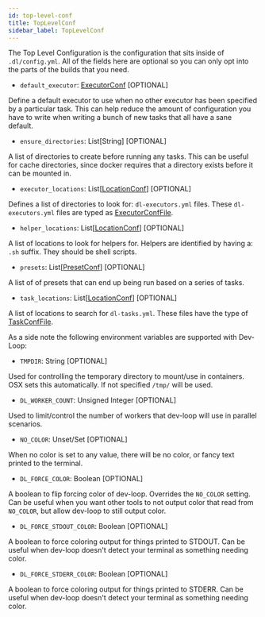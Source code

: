 ```yaml
---
id: top-level-conf
title: TopLevelConf
sidebar_label: TopLevelConf
---
```


The Top Level Configuration is the configuration that sits inside of `.dl/config.yml`.
All of the fields here are optional so you can only opt into the parts of the builds that you need.

- `default_executor`: <a href="/docs/schemas/executor-conf" class="internal-link">ExecutorConf</a> [OPTIONAL]

Define a default executor to use when no other executor has been specified by a particular task. This can help
reduce the amount of configuration you have to write when writing a bunch of new tasks that all have a sane default.

- `ensure_directories`: List[String] [OPTIONAL]

A list of directories to create before running any tasks. This can be useful for cache directories, since
docker requires that a directory exists before it can be mounted in.

- `executor_locations`: List[<a href="/docs/schemas/location-conf" class="internal-link">LocationConf</a>] [OPTIONAL]

Defines a list of directories to look for: `dl-executors.yml` files. These `dl-executors.yml` files are typed as <a href="/docs/schemas/executor-conf-file" class="internal-link">ExecutorConfFile</a>.

- `helper_locations`: List[<a href="/docs/schemas/location-conf" class="internal-link">LocationConf</a>] [OPTIONAL]

A list of locations to look for helpers for. Helpers are identified by having a: `.sh` suffix. They should be shell scripts.

- `presets`: List[<a href="/docs/schemas/preset-conf" class="internal-link">PresetConf</a>] [OPTIONAL]

A list of of presets that can end up being run based on a series of tasks.

- `task_locations`: List[<a href="/docs/schemas/location-conf" class="internal-link">LocationConf</a>] [OPTIONAL]

A list of locations to search for `dl-tasks.yml`. These files have the type of <a href="/docs/schemas/task-conf-file" class="internal-link">TaskConfFile</a>.

As a side note the following environment variables are supported with Dev-Loop:

- `TMPDIR`: String [OPTIONAL]

Used for controlling the temporary directory to mount/use in containers. OSX sets this automatically. If not specified `/tmp/` will be used.

- `DL_WORKER_COUNT`: Unsigned Integer [OPTIONAL]

Used to limit/control the number of workers that dev-loop will use in parallel scenarios.

- `NO_COLOR`: Unset/Set [OPTIONAL]

When no color is set to any value, there will be no color, or fancy text printed to the terminal.

- `DL_FORCE_COLOR`: Boolean [OPTIONAL]

A boolean to flip forcing color of dev-loop. Overrides the `NO_COLOR` setting. Can be useful when you want other tools to not output color that read from `NO_COLOR`, but allow dev-loop to still output color.

- `DL_FORCE_STDOUT_COLOR`: Boolean [OPTIONAL]

A boolean to force coloring output for things printed to STDOUT. Can be useful when dev-loop doesn't detect your terminal as something needing color.

- `DL_FORCE_STDERR_COLOR`: Boolean [OPTIONAL]

A boolean to force coloring output for things printed to STDERR. Can be useful when dev-loop doesn't detect your terminal as something needing color.